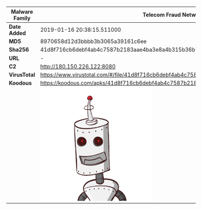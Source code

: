 | Malware Family | Telecom Fraud Network for South Koreans                      |
| -------------- | ------------------------------------------------------------ |
| **Date Added** | 2019-01-16 20:38:15.511000                                                   |
| **MD5**        | 8970658d12d3bbbb3b3065a39161c6ee                             |
| **Sha256**     | 41d8f716cb6debf4ab4c7587b2183aae4ba3e8a4b315b36b75ba198e23f5acbc |
| **URL**        | -                                                            |
| **C2**         | http://180.150.226.122:8080 |
| **VirusTotal** | https://www.virustotal.com/#/file/41d8f716cb6debf4ab4c7587b2183aae4ba3e8a4b315b36b75ba198e23f5acbc/detection |
| **Koodous**    | https://koodous.com/apks/41d8f716cb6debf4ab4c7587b2183aae4ba3e8a4b315b36b75ba198e23f5acbc |
|                | ![](../assets/41d8f716cb6debf4ab4c7587b2183aae4ba3e8a4b315b36b75ba198e23f5acbc.png) |